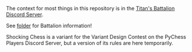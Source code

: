 The context for most things in this repository is in the [Titan's Battalion Discord Server](https://discord.gg/JRTNrNvt).

See [folder](https://github.com/PraseodymiumSpike/Battalion-Ideas/tree/main/Battalions) for Battalion information!

Shocking Chess is a variant for the Variant Design Contest on the PyChess Players Discord Server, but a version of its rules are here temporarily.
